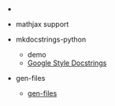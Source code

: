 - [](https://mkdocstrings.github.io/recipes/)
* mathjax support
* mkdocstrings-python

    - demo
    - [Google Style Docstrings](https://sphinxcontrib-napoleon.readthedocs.io/en/latest/example_google.html)

* gen-files

    - [gen-files](https://mkdocstrings.github.io/recipes/)
